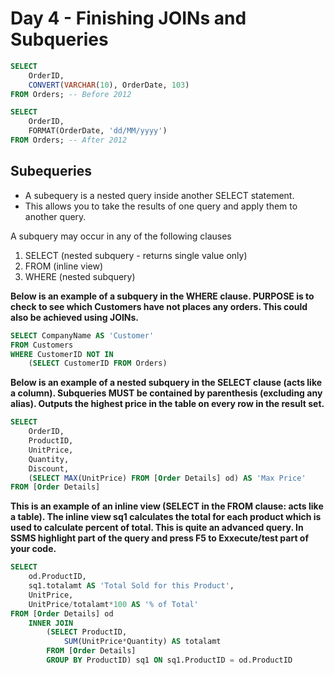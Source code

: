 # Day 4 - Finishing JOINs and Subqueries

```sql
SELECT 
    OrderID,
    CONVERT(VARCHAR(10), OrderDate, 103)
FROM Orders; -- Before 2012

SELECT
    OrderID,
    FORMAT(OrderDate, 'dd/MM/yyyy')
FROM Orders; -- After 2012
```

## Subequeries
- A subequery is a nested query inside another SELECT statement.
- This allows you to take the results of one query and apply them to another query.

A subquery may occur in any of the following clauses
1. SELECT (nested subquery - returns single value only)
2. FROM (inline view)
3. WHERE (nested subquery)


**Below is an example of a subquery in the WHERE clause. PURPOSE is to check to see which Customers have not places any orders. This could also be achieved using JOINs.**
```sql
SELECT CompanyName AS 'Customer'
FROM Customers
WHERE CustomerID NOT IN
    (SELECT CustomerID FROM Orders)
```
**Below is an example of a nested subquery in the SELECT clause (acts like a column). Subqueries MUST be contained by parenthesis (excluding any alias). Outputs the highest price in the table on every row in the result set.**
```sql
SELECT 
    OrderID,
    ProductID,
    UnitPrice,
    Quantity,
    Discount,
    (SELECT MAX(UnitPrice) FROM [Order Details] od) AS 'Max Price'
FROM [Order Details]
```

**This is an example of an inline view (SELECT in the FROM clause: acts like a table). The inline view sq1 calculates the total for each product which is used to calculate percent of total. This is quite an advanced query. In SSMS highlight part of the query and press F5 to Exxecute/test part of your code.**
```sql
SELECT 
    od.ProductID,
    sq1.totalamt AS 'Total Sold for this Product',
    UnitPrice,
    UnitPrice/totalamt*100 AS '% of Total'
FROM [Order Details] od
    INNER JOIN 
        (SELECT ProductID, 
            SUM(UnitPrice*Quantity) AS totalamt
        FROM [Order Details]
        GROUP BY ProductID) sq1 ON sq1.ProductID = od.ProductID
```

